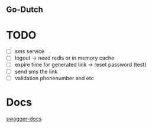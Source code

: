 ## Go-Dutch

# TODO

- [ ] sms service
- [ ] logout -> need redis or in memory cache
- [ ] expire time for generated link -> reset password (test)
- [ ] send sms the link
- [ ] validation phonenumber and etc

# Docs
[swagger-docs](https://go-dutch.iran.liara.run/api-docs/)

